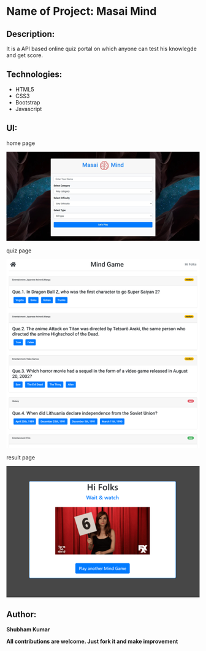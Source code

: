 # Name of Project: Masai Mind
## Description:
It is a API based online quiz portal on which anyone can test his knowlegde and get score.
## Technologies:
- HTML5
- CSS3
- Bootstrap
- Javascript

## UI:
home page

![](/resource/homepage.jpg)

quiz page

![](/resource/quiz.png)

result page

![](/resource/result.png)
## Author:
**Shubham Kumar**

**All contributions are welcome. Just fork it and make improvement**
